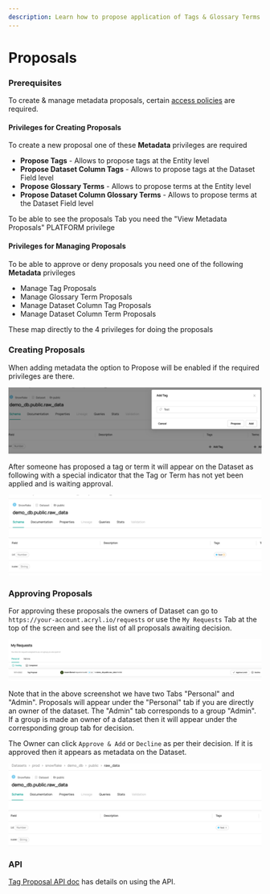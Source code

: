 ```yaml
---
description: Learn how to propose application of Tags & Glossary Terms in Acryl DataHub.
---
```


# Proposals

### Prerequisites

To create & manage metadata proposals, certain [access policies](policies-guide.md) are required.&#x20;

#### Privileges for Creating Proposals

To create a new proposal one of these **Metadata** privileges are required

* **Propose Tags** - Allows to propose tags at the Entity level
* **Propose Dataset Column Tags** - Allows to propose tags at the Dataset Field level
* **Propose Glossary Terms** - Allows to propose terms at the Entity level
* **Propose Dataset Column Glossary Terms** - Allows to propose terms at the Dataset Field level

To be able to see the proposals Tab you need the "View Metadata Proposals" PLATFORM privilege

#### Privileges for Managing Proposals

To be able to approve or deny proposals you need one of the following **Metadata** privileges

* Manage Tag Proposals
* Manage Glossary Term Proposals
* Manage Dataset Column Tag Proposals
* Manage Dataset Column Term Proposals

These map directly to the 4 privileges for doing the proposals

### Creating Proposals

When adding metadata the option to Propose will be enabled if the required privileges are there.

![Proposing Tag on a dataset](../imgs/saas/image-(8).png)

After someone has proposed a tag or term it will appear on the Dataset as following with a special indicator that the Tag or Term has not yet been applied and is waiting approval.

![Dataset with 1 Tag proposed](../imgs/saas/image-(16).png)

### Approving Proposals

For approving these proposals the owners of Dataset can go to `https://your-account.acryl.io/requests` or use the `My Requests` Tab at the top of the screen and see the list of all proposals awaiting decision.

![Proposal Approval Screen](../imgs/saas/image-(1).png)

Note that in the above screenshot we have two Tabs "Personal" and "Admin". Proposals will appear under the "Personal" tab if you are directly an owner of the dataset. The "Admin" tab corresponds to a group "Admin". If a group is made an owner of a dataset then it will appear under the corresponding group tab for decision.

The Owner can click `Approve & Add` or `Decline` as per their decision. If it is approved then it appears as metadata on the Dataset.

![Dataset with 1 Tag applied through Proposal process](../imgs/saas/image-(2).png)

### API

[Tag Proposal API doc](../datahub-api/graphql-api/tag-proposal-api.md#introduction) has details on using the API.
